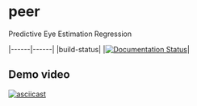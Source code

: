 # peer
Predictive Eye Estimation Regression

|------|------|
|build-status| |[![Documentation Status](https://readthedocs.org/projects/peer/badge/?version=latest)](https://peer.readthedocs.io/en/latest/?badge=latest)|

## Demo video
[![asciicast](https://asciinema.org/a/aGwQBDkP65d4OAZRFC006dOTK.png)](https://asciinema.org/a/aGwQBDkP65d4OAZRFC006dOTK)
